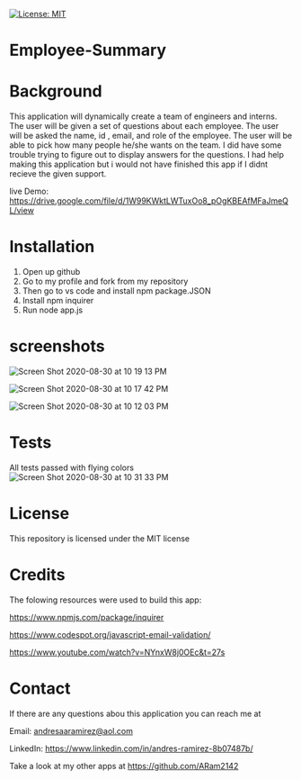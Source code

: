 [![License: MIT](https://img.shields.io/badge/License-MIT-yellow.svg)](https://opensource.org/licenses/MIT)
# Employee-Summary

# Background

This application will dynamically create a team of engineers and interns. The user will be given a set of questions about each employee. The user will be asked the name, id , email, and role of the employee. The user will be able to pick how many people he/she wants on the team. I did have some trouble trying to figure out to display answers for the questions. I had help making this application but i would not have finished this app if I didnt recieve the given support.

live Demo: https://drive.google.com/file/d/1W99KWktLWTuxOo8_pOgKBEAfMFaJmeQL/view

# Installation

1. Open up github
2. Go to my profile and fork from my repository
3. Then go to vs code and install npm package.JSON
4. Install npm inquirer
5. Run node app.js

# screenshots

![Screen Shot 2020-08-30 at 10 19 13 PM](https://user-images.githubusercontent.com/65634748/91676838-181fde80-eb0f-11ea-8672-85dddf6eaf8f.png)


![Screen Shot 2020-08-30 at 10 17 42 PM](https://user-images.githubusercontent.com/65634748/91676688-a8a9ef00-eb0e-11ea-8b69-63d1bb1a821e.png)


![Screen Shot 2020-08-30 at 10 12 03 PM](https://user-images.githubusercontent.com/65634748/91676606-64b6ea00-eb0e-11ea-8856-fc121739d9e4.png)


# Tests

All tests passed with flying colors
![Screen Shot 2020-08-30 at 10 31 33 PM](https://user-images.githubusercontent.com/65634748/91677450-b6607400-eb10-11ea-8544-a8ec425e0e03.png)


# License

This repository is licensed under the MIT license

# Credits

The folowing resources were used to build this app:

https://www.npmjs.com/package/inquirer

https://www.codespot.org/javascript-email-validation/

https://www.youtube.com/watch?v=NYnxW8j0OEc&t=27s

# Contact

If there are any questions abou this application you can reach me at

Email: andresaaramirez@aol.com

LinkedIn: https://www.linkedin.com/in/andres-ramirez-8b07487b/

Take a look at my other apps at https://github.com/ARam2142